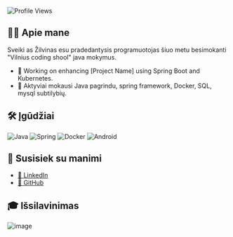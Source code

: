 ![Profile Views](https://komarev.com/ghpvc/?username=Zilvis&color=green)

## 👨‍💼 Apie mane
Sveiki as Žilvinas esu pradedantysis programuotojas šiuo metu besimokanti "Vilnius coding shool" java mokymus.

- 🔭 Working on enhancing [Project Name] using Spring Boot and Kubernetes.
- 🌱 Aktyviai mokausi Java pagrindu, spring framework, Docker, SQL, mysql subtilybių.

## 🛠️ Įgūdžiai

![Java](https://img.shields.io/badge/Java-%23ED8B00.svg?style=for-the-badge&logo=java&logoColor=white)
![Spring](https://img.shields.io/badge/Spring-%236DB33F.svg?style=for-the-badge&logo=spring&logoColor=white)
![Docker](https://img.shields.io/badge/Docker-%230db7ed.svg?style=for-the-badge&logo=docker&logoColor=white)
![Android](https://img.shields.io/badge/Android-%233DDC84.svg?style=for-the-badge&logo=android&logoColor=white)

## 🔗 Susisiek su manimi
- [👔 LinkedIn]([Your_LinkedIn_Profile](https://www.linkedin.com/in/%C5%BEilvinas-daug%C4%97la-993839263/))
- [🐙 GitHub]([Your_GitHub_Profile](https://github.com/Zilvis/Zilvis/))

## 🎓 Išsilavinimas

![image](https://github.com/Zilvis/Zilvis/assets/21985595/c2c8cc7e-a43a-4428-95e3-bd12cdee9e0c)
